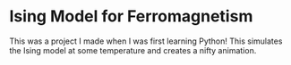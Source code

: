 # Ising Model for Ferromagnetism

This was a project I made when I was first learning Python! This simulates the Ising model at some temperature and creates a nifty animation.
